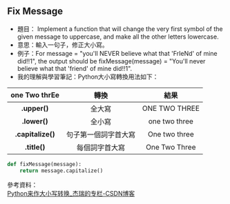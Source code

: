 ## Fix Message
* 題目： Implement a function that will change the very first symbol of the given message to uppercase, and make all the other letters lowercase.
* 意思：輸入一句子，修正大小寫。
* 例子：For message = "you'll NEVER believe what that 'FrIeNd' of mine did!!1", the output should be fixMessage(message) = "You'll never believe what that 'friend' of mine did!!1".
* 我的理解與學習筆記：Python大小寫轉換用法如下：

|one Two thrEe|轉換|結果|
|:---:|:---:|:---:|
|**.upper()**|全大寫|ONE TWO THREE|
|**.lower()**|全小寫|one two three|
|**.capitalize()**|句子第一個詞字首大寫|One two three|
|**.title()**|每個詞字首大寫|One Two Three|

```Python
def fixMessage(message):
    return message.capitalize()
```
參考資料：    
[Python来作大小写转换_杰瑞的专栏-CSDN博客](https://blog.csdn.net/Jerry_1126/article/details/81349187)
